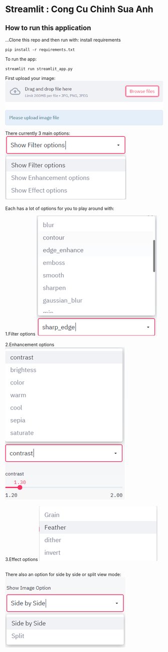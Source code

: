 # Streamlit : Cong Cu Chinh Sua Anh

## How to run this application

...Clone this repo and then run with:
install requirements
```
pip install -r requirements.txt
```

To run the app:
```
streamlit run streamlit_app.py
```

First upload your image:\
![Upload image](/repo_images/upload_your_image.png)

There currently 3 main options:\
	![3 main options](/repo_images/3_main_options.png)
<br/><br/>
Each has a lot of options for you to play around with: 

1.Filter options
	![Filter options](/repo_images/Filter_options.png)
<br/><br/>
2.Enhancement options
	![Enhancement options](/repo_images/Enhancement_options.png)
<br/><br/>
3.Effect options
	![Effect options](/repo_images/Effect_options.png)
<br/><br/>



There also an option for side by side or split view mode:\
![View Mode](/repo_images/view_mode.png)
